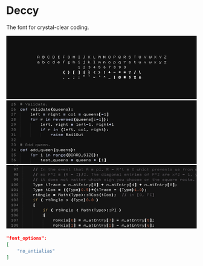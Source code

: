 # Deccy

The font for crystal-clear coding.

![Deccy's characters](Preview/Characters.png)
![Deccy's characters](Preview/Code1.png)
![Deccy's characters](Preview/Code2.png)

```json
"font_options":
[
    "no_antialias"
]
```
